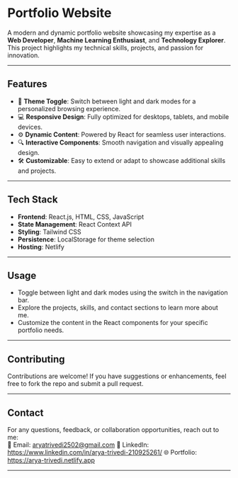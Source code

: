 # **Portfolio Website**

A modern and dynamic portfolio website showcasing my expertise as a **Web Developer**, **Machine Learning Enthusiast**, and **Technology Explorer**. This project highlights my technical skills, projects, and passion for innovation.

---

## **Features**
- 🌟 **Theme Toggle**: Switch between light and dark modes for a personalized browsing experience.
- 💻 **Responsive Design**: Fully optimized for desktops, tablets, and mobile devices.
- ⚙️ **Dynamic Content**: Powered by React for seamless user interactions.
- 🔍 **Interactive Components**: Smooth navigation and visually appealing design.
- 🛠️ **Customizable**: Easy to extend or adapt to showcase additional skills and projects.

---

## **Tech Stack**
- **Frontend**: React.js, HTML, CSS, JavaScript
- **State Management**: React Context API
- **Styling**: Tailwind CSS
- **Persistence**: LocalStorage for theme selection
- **Hosting**: Netlify

---

## **Usage**
- Toggle between light and dark modes using the switch in the navigation bar.
- Explore the projects, skills, and contact sections to learn more about me.
- Customize the content in the React components for your specific portfolio needs.

---

## **Contributing**
Contributions are welcome! If you have suggestions or enhancements, feel free to fork the repo and submit a pull request.

---

## **Contact**
For any questions, feedback, or collaboration opportunities, reach out to me:  
📧 Email: aryatrivedi2502@gmail.com
💼 LinkedIn:  https://www.linkedin.com/in/arya-trivedi-210925261/
🌐 Portfolio: https://arya-trivedi.netlify.app

---
